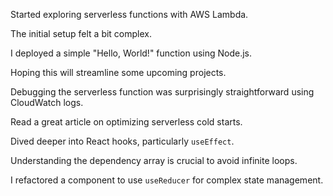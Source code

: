 Started exploring serverless functions with AWS Lambda.

The initial setup felt a bit complex.

I deployed a simple "Hello, World!" function using Node.js.

Hoping this will streamline some upcoming projects.

Debugging the serverless function was surprisingly straightforward using CloudWatch logs.

Read a great article on optimizing serverless cold starts.

Dived deeper into React hooks, particularly `useEffect`.

Understanding the dependency array is crucial to avoid infinite loops.

I refactored a component to use `useReducer` for complex state management.